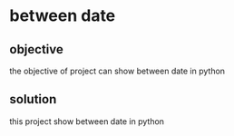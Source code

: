 # between date
## objective
the objective of project can show between date in python

## solution
this project show between date in python